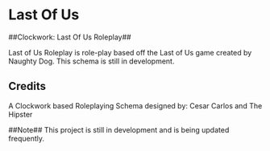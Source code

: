Last Of Us
========
##Clockwork: Last Of Us Roleplay##

  Last of Us Roleplay is role-play based off the Last of Us game created by Naughty Dog. This schema is still in development.
  
 
 
## Credits ##
 
 A Clockwork based Roleplaying Schema designed by: Cesar Carlos and The Hipster

##Note##
This project is still in development and is being updated frequently.
